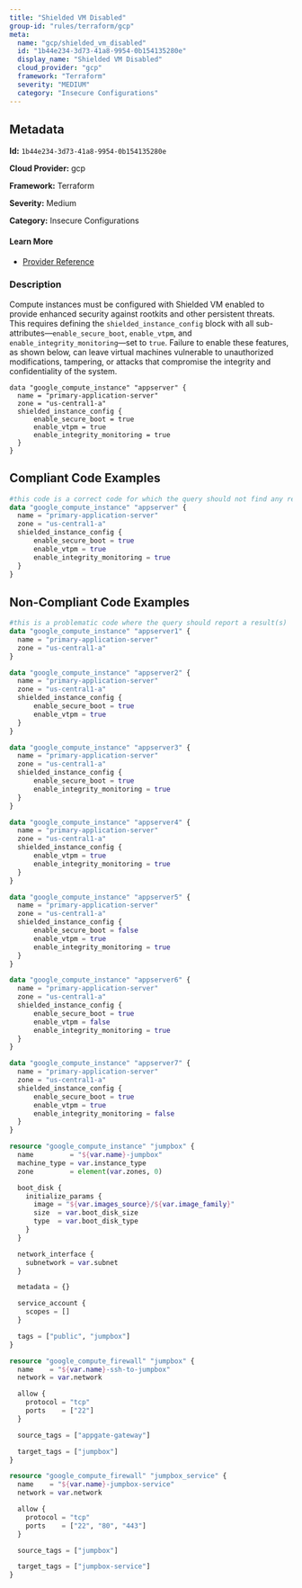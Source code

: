 ```yaml
---
title: "Shielded VM Disabled"
group-id: "rules/terraform/gcp"
meta:
  name: "gcp/shielded_vm_disabled"
  id: "1b44e234-3d73-41a8-9954-0b154135280e"
  display_name: "Shielded VM Disabled"
  cloud_provider: "gcp"
  framework: "Terraform"
  severity: "MEDIUM"
  category: "Insecure Configurations"
---
```

## Metadata

**Id:** `1b44e234-3d73-41a8-9954-0b154135280e`

**Cloud Provider:** gcp

**Framework:** Terraform

**Severity:** Medium

**Category:** Insecure Configurations

#### Learn More

 - [Provider Reference](https://registry.terraform.io/providers/hashicorp/google/latest/docs/resources/compute_instance#shielded_instance_config)

### Description

 Compute instances must be configured with Shielded VM enabled to provide enhanced security against rootkits and other persistent threats. This requires defining the `shielded_instance_config` block with all sub-attributes—`enable_secure_boot`, `enable_vtpm`, and `enable_integrity_monitoring`—set to `true`. Failure to enable these features, as shown below, can leave virtual machines vulnerable to unauthorized modifications, tampering, or attacks that compromise the integrity and confidentiality of the system.

```
data "google_compute_instance" "appserver" {
  name = "primary-application-server"
  zone = "us-central1-a"
  shielded_instance_config {
      enable_secure_boot = true
      enable_vtpm = true
      enable_integrity_monitoring = true
  }
}
```


## Compliant Code Examples
```terraform
#this code is a correct code for which the query should not find any result
data "google_compute_instance" "appserver" {
  name = "primary-application-server"
  zone = "us-central1-a"
  shielded_instance_config {
      enable_secure_boot = true
      enable_vtpm = true
      enable_integrity_monitoring = true
  }
}
```
## Non-Compliant Code Examples
```terraform
#this is a problematic code where the query should report a result(s)
data "google_compute_instance" "appserver1" {
  name = "primary-application-server"
  zone = "us-central1-a"
}

data "google_compute_instance" "appserver2" {
  name = "primary-application-server"
  zone = "us-central1-a"
  shielded_instance_config {
      enable_secure_boot = true
      enable_vtpm = true
  }
}

data "google_compute_instance" "appserver3" {
  name = "primary-application-server"
  zone = "us-central1-a"
  shielded_instance_config {
      enable_secure_boot = true
      enable_integrity_monitoring = true
  }
}

data "google_compute_instance" "appserver4" {
  name = "primary-application-server"
  zone = "us-central1-a"
  shielded_instance_config {
      enable_vtpm = true
      enable_integrity_monitoring = true
  }
}

data "google_compute_instance" "appserver5" {
  name = "primary-application-server"
  zone = "us-central1-a"
  shielded_instance_config {
      enable_secure_boot = false
      enable_vtpm = true
      enable_integrity_monitoring = true
  }
}

data "google_compute_instance" "appserver6" {
  name = "primary-application-server"
  zone = "us-central1-a"
  shielded_instance_config {
      enable_secure_boot = true
      enable_vtpm = false
      enable_integrity_monitoring = true
  }
}

data "google_compute_instance" "appserver7" {
  name = "primary-application-server"
  zone = "us-central1-a"
  shielded_instance_config {
      enable_secure_boot = true
      enable_vtpm = true
      enable_integrity_monitoring = false
  }
}
```

```terraform
resource "google_compute_instance" "jumpbox" {
  name         = "${var.name}-jumpbox"
  machine_type = var.instance_type
  zone         = element(var.zones, 0)

  boot_disk {
    initialize_params {
      image = "${var.images_source}/${var.image_family}"
      size  = var.boot_disk_size
      type  = var.boot_disk_type
    }
  }

  network_interface {
    subnetwork = var.subnet
  }

  metadata = {}

  service_account {
    scopes = []
  }

  tags = ["public", "jumpbox"]
}

resource "google_compute_firewall" "jumpbox" {
  name    = "${var.name}-ssh-to-jumpbox"
  network = var.network

  allow {
    protocol = "tcp"
    ports    = ["22"]
  }

  source_tags = ["appgate-gateway"]

  target_tags = ["jumpbox"]
}

resource "google_compute_firewall" "jumpbox_service" {
  name    = "${var.name}-jumpbox-service"
  network = var.network

  allow {
    protocol = "tcp"
    ports    = ["22", "80", "443"]
  }

  source_tags = ["jumpbox"]

  target_tags = ["jumpbox-service"]
}

```